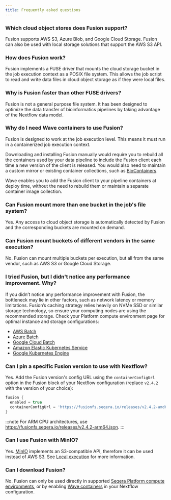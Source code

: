 ```yaml
---
title: Frequently asked questions
---
```


### Which cloud object stores does Fusion support?

Fusion supports AWS S3, Azure Blob, and Google Cloud Storage. Fusion can also be used with local storage solutions that support the AWS S3 API. 

### How does Fusion work?

Fusion implements a FUSE driver that mounts the cloud storage bucket in the job execution context as
a POSIX file system. This allows the job script to read and write data files in cloud object storage as if they were local files.

### Why is Fusion faster than other FUSE drivers?

Fusion is not a general purpose file system. It has been designed to optimize the data transfer of bioinformatics pipelines by taking advantage of the Nextflow data model.

### Why do I need Wave containers to use Fusion?

Fusion is designed to work at the job execution level. This means it must run in a containerized job execution context.

Downloading and installing Fusion manually would require you to rebuild all the containers used by your data pipeline to include the Fusion client each time a new version of the client is released. You would also need to maintain a custom mirror or existing container
collections, such as [BioContainers](https://biocontainers.pro/).

Wave enables you to add the Fusion client to your pipeline containers at deploy time, without the need to rebuild them or
maintain a separate container image collection.

### Can Fusion mount more than one bucket in the job's file system?

Yes. Any access to cloud object storage is automatically detected by Fusion and the corresponding buckets are mounted
on demand.

### Can Fusion mount buckets of different vendors in the same execution?

No. Fusion can mount multiple buckets per execution, but all from the same vendor, such as AWS S3 or Google Cloud Storage.

### I tried Fusion, but I didn't notice any performance improvement. Why?

If you didn’t notice any performance improvement with Fusion, the bottleneck may lie in other factors, such as network latency or memory limitations. Fusion’s caching strategy relies heavily on NVMe SSD or similar storage technology, so ensure your computing nodes are using the recommended storage. Check your Platform compute environment page for optimal instance and storage configurations:

- [AWS Batch](https://docs.seqera.io/platform-cloud/compute-envs/aws-batch)
- [Azure Batch](https://docs.seqera.io/platform-cloud/compute-envs/azure-batch)
- [Google Cloud Batch](https://docs.seqera.io/platform-cloud/compute-envs/google-cloud-batch)
- [Amazon Elastic Kubernetes Service](https://docs.seqera.io/platform-cloud/compute-envs/eks)
- [Google Kubernetes Engine](https://docs.seqera.io/platform-cloud/compute-envs/gke)

### Can I pin a specific Fusion version to use with Nextflow?

Yes. Add the Fusion version's config URL using the `containerConfigUrl` option in the Fusion block of your Nextflow configuration (replace `v2.4.2` with the version of your choice):

```groovy
fusion {
  enabled = true
  containerConfigUrl = 'https://fusionfs.seqera.io/releases/v2.4.2-amd64.json' 
}
```

:::note
For ARM CPU architectures, use https://fusionfs.seqera.io/releases/v2.4.2-arm64.json. 
:::

### Can I use Fusion with MinIO?

Yes. [MinIO](https://min.io/) implements an S3-compatible API, therefore it can be used instead of AWS S3. See [Local execution](https://docs.seqera.io/fusion/guide/local/minio) for more information.

### Can I download Fusion?

No. Fusion can only be used directly in supported [Seqera Platform compute environments](https://docs.seqera.io/platform-cloud/compute-envs/overview), or by enabling [Wave containers](https://docs.seqera.io/wave) in your Nextflow configuration.
